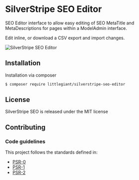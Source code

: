 # SilverStripe SEO Editor

SEO Editor interface to allow easy editing of SEO MetaTitle and MetaDescriptions for pages within a ModelAdmin
interface.

Edit inline, or download a CSV export and import changes.

![SilverStripe SEO Editor](https://raw.github.com/little-giant/silverstripe-seo-editor/master/images/preview.jpg)

## Installation

Installation via composer

```bash
$ composer require littlegiant/silverstripe-seo-editor
```

## License

SilverStripe SEO  is released under the MIT license

## Contributing

### Code guidelines

This project follows the standards defined in:

* [PSR-0](https://github.com/php-fig/fig-standards/blob/master/accepted/PSR-0.md)
* [PSR-1](https://github.com/php-fig/fig-standards/blob/master/accepted/PSR-1-basic-coding-standard.md)
* [PSR-2](https://github.com/php-fig/fig-standards/blob/master/accepted/PSR-2-coding-style-guide.md)
